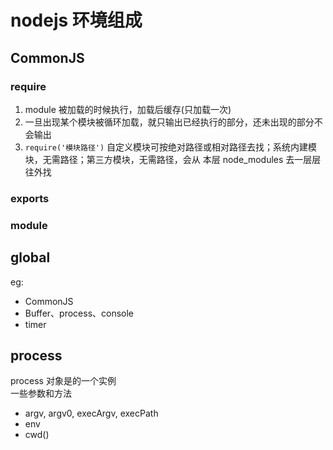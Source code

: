 # nodejs 环境组成

## CommonJS

### require

1.  module 被加载的时候执行，加载后缓存(只加载一次)
2.  一旦出现某个模块被循环加载，就只输出已经执行的部分，还未出现的部分不会输出
3.  `require('模块路径')` 自定义模块可按绝对路径或相对路径去找；系统内建模块，无需路径；第三方模块，无需路径，会从 本层 node_modules 去一层层往外找

### exports

### module

## global

eg:

- CommonJS
- Buffer、process、console
- timer

## process

process 对象是的一个实例
<br>一些参数和方法

- argv, argv0, execArgv, execPath
- env
- cwd()

